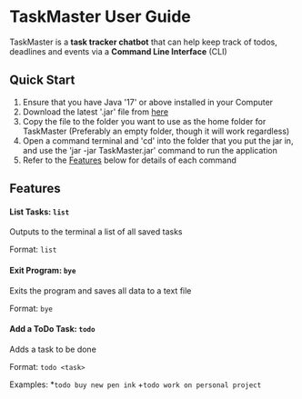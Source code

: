 # TaskMaster User Guide

TaskMaster is a **task tracker chatbot** that can help keep track of todos, deadlines and events via a **Command Line Interface** (CLI)

## Quick Start

1. Ensure that you have Java '17' or above installed in your Computer
2. Download the latest '.jar' file from [here](https://github.com/Emannuel-Tan/ip)
3. Copy the file to the folder you want to use as the home folder for TaskMaster (Preferably an empty folder, though it will work regardless)
4. Open a command terminal and 'cd' into the folder that you put the jar in, and use the 'jar -jar TaskMaster.jar' command to run the application
5. Refer to the [Features](#features) below for details of each command


## Features

#### List Tasks: ```list```
Outputs to the terminal a list of all saved tasks

Format: ```list```

#### Exit Program: ```bye```
Exits the program and saves all data to a text file

Format: ```bye```

#### Add a ToDo Task: ```todo```
Adds a task to be done

Format: ```todo <task>```

Examples: 
*```todo buy new pen ink```
+```todo work on personal project```

